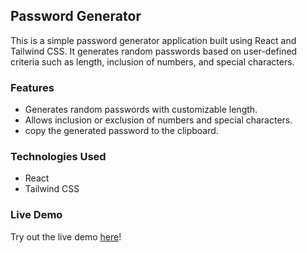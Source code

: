 ## Password Generator

This is a simple password generator application built using React and Tailwind CSS. It generates random passwords based on user-defined criteria such as length, inclusion of numbers, and special characters.

### Features

- Generates random passwords with customizable length.
- Allows inclusion or exclusion of numbers and special characters.
- copy the generated password to the clipboard.
### Technologies Used

- React
- Tailwind CSS

### Live Demo

Try out the live demo [here]()!

